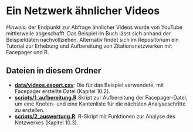 # Ein Netzwerk ähnlicher Videos

*Hinweis:* der Endpunkt zur Abfrage ähnlicher Videos wurde von YouTube mittlerweile abgeschafft. Das Beispiel im Buch lässt sich anhand der Beispieldaten nachvollziehen. Alternativ findet sich im Repositorium ein Tutorial zur Erhebung und Aufbereitung von Zitationsnetzwerken mit Facepager und R.

## Dateien in diesem Ordner

- **[data/videos.export.csv](data/videos.export.csv)**: Die für das Beispiel verwendete, mit Facepager erstellte Datei (Kapitel 10.2).
- **[scripts/1_aufbereitung.R](scripts/1_aufbereitung.R)** Skript zur Aufbereitung der Facepager-Datei, um eine Knoten- und eine Kantenliste für die nächsten Analyseschritte zu erstellen.
- **[scripts/2_auswertung.R](scripts/2_auswertung.R)**: R-Skript mit Funktionen zur Analyse des Netzwerkes (Kapitel 10.3).
